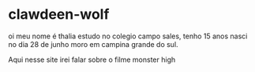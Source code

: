 # clawdeen-wolf

oi meu nome é thalia estudo no colegio campo sales, tenho 15 anos nasci no dia 28 de junho moro em campina grande do sul. 

Aqui nesse site irei falar sobre o filme monster high
